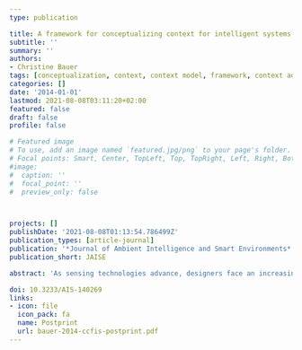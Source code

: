 ```yaml
---
type: publication

title: A framework for conceptualizing context for intelligent systems (CCFIS)
subtitle: ''
summary: ''
authors:
- Christine Bauer
tags: [conceptualization, context, context model, framework, context adaptivity, intelligent system]
categories: []
date: '2014-01-01'
lastmod: 2021-08-08T03:11:20+02:00
featured: false
draft: false
profile: false

# Featured image
# To use, add an image named `featured.jpg/png` to your page's folder.
# Focal points: Smart, Center, TopLeft, Top, TopRight, Left, Right, BottomLeft, Bottom, BottomRight.
#image:
#  caption: ''
#  focal_point: ''
#  preview_only: false



projects: []
publishDate: '2021-08-08T01:13:54.786499Z'
publication_types: [article-journal]
publication: '*Journal of Ambient Intelligence and Smart Environments*'
publication_short: JAISE

abstract: 'As sensing technologies advance, designers face an increasing variety of exploitable context when they create intelligent context-adaptive systems. In this opaque conglomerate of context, designers of intelligent systems find it difficult to select the elements that most effectively help a system tap into its full potential of intelligence. In emerging technology-driven areas, there is a vital need for a universally valid, flexible structure that provides the basis for target-oriented research using a shared conceptualization. In fact, such a framework is essential to enable, yield, and foster sustainability in a novel and inter-disciplinary research field. For this reason, this paper introduces a cohesive and flexible conceptual framework for conceptualizing context for intelligent systems (CCFIS). Based on an example of the pervasive advertising domain, this paper shows how designers can conceptualize context in adherence to CCFIS.'

doi: 10.3233/AIS-140269
links:
- icon: file
  icon_pack: fa
  name: Postprint
  url: bauer-2014-ccfis-postprint.pdf
---
```

